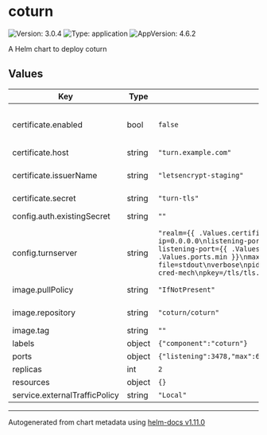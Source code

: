 # coturn

![Version: 3.0.4](https://img.shields.io/badge/Version-3.0.4-informational?style=flat-square) ![Type: application](https://img.shields.io/badge/Type-application-informational?style=flat-square) ![AppVersion: 4.6.2](https://img.shields.io/badge/AppVersion-4.6.2-informational?style=flat-square)

A Helm chart to deploy coturn

## Values

| Key | Type | Default | Description |
|-----|------|---------|-------------|
| certificate.enabled | bool | `false` | Enables auto issuing certificates over cert-manager certificates https://cert-manager.io/docs/concepts/certificate/ |
| certificate.host | string | `"turn.example.com"` | REPLACE ME - hostname for ssl cert |
| certificate.issuerName | string | `"letsencrypt-staging"` | name of cert-manager issuer to use for cert generation. change to production issuer when you're stable |
| certificate.secret | string | `"turn-tls"` | name of secret to create for ssl cert |
| config.auth.existingSecret | string | `""` | not working: existing secret with keys username/password for coturn |
| config.turnserver | string | `"realm={{ .Values.certificate.host }}\nlistening-ip=0.0.0.0\nlistening-port={{ .Values.ports.listening }}\ntls-listening-port={{ .Values.ports.tlsListening }}\nmin-port={{ .Values.ports.min }}\nmax-port={{ .Values.ports.max }}\nlog-file=stdout\nverbose\npidfile=/var/tmp/turnserver.pid\nlt-cred-mech\npkey=/tls/tls.key\ncert=/tls/tls.crt\n"` | configuration for turnserver.conf |
| image.pullPolicy | string | `"IfNotPresent"` | image pull policy, set to Always if using image.tag: latest |
| image.repository | string | `"coturn/coturn"` | container registry and repo for coturn docker image |
| image.tag | string | `""` | docker tag for coturn server |
| labels | object | `{"component":"coturn"}` | Coturn specific labels |
| ports | object | `{"listening":3478,"max":65535,"min":49152,"tlsListening":5349}` | ports for coturn |
| replicas | int | `2` |  |
| resources | object | `{}` |  |
| service.externalTrafficPolicy | string | `"Local"` |  |

----------------------------------------------
Autogenerated from chart metadata using [helm-docs v1.11.0](https://github.com/norwoodj/helm-docs/releases/v1.11.0)
